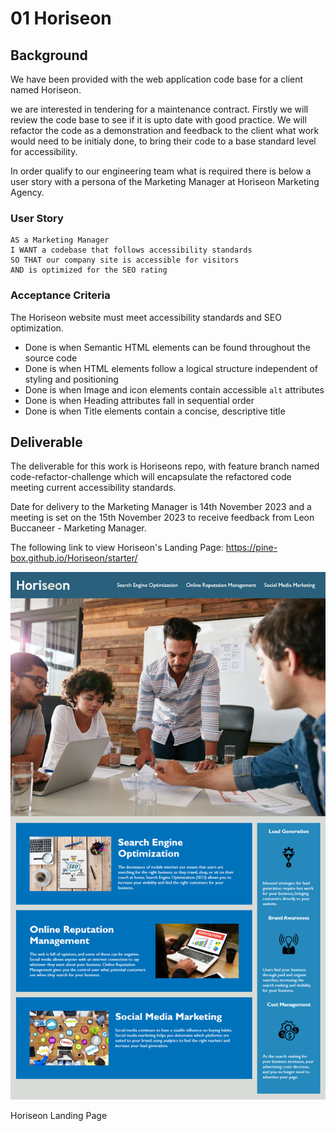 # 01 Horiseon

## Background

We have been provided with the web application code base for a client named Horiseon.

we are interested in tendering for a maintenance contract. Firstly we will review the 
code base to see if it is upto date with good practice. We will refactor the code as a demonstration 
and feedback to the client what work would need to be initialy done, to bring their code to a base standard level for accessibility.

In order qualify to our engineering team what is required there is below a user story with a persona of the  Marketing Manager at Horiseon Marketing Agency.

### User Story

```
AS a Marketing Manager
I WANT a codebase that follows accessibility standards
SO THAT our company site is accessible for visitors
AND is optimized for the SEO rating 
```

### Acceptance Criteria

The Horiseon website must meet accessibility standards and SEO optimization. 

* Done is when Semantic HTML elements can be found throughout the source code
* Done is when HTML elements follow a logical structure independent of styling and positioning
* Done is when Image and icon elements contain accessible `alt` attributes
* Done is when Heading attributes fall in sequential order
* Done is when Title elements contain a concise, descriptive title

## Deliverable

The deliverable for this work is Horiseons repo, with feature branch named code-refactor-challenge which will encapsulate the refactored code meeting current accessibility standards.

Date for delivery to the Marketing Manager is 14th November 2023 and a meeting is set on the 15th November 2023 to receive feedback from Leon Buccaneer - Marketing Manager. 

The following link to view Horiseon's Landing Page: https://pine-box.github.io/Horiseon/starter/

![Horiseon Landing Page](https://github.com/Pine-Box/Horiseon/blob/main/Assets/01-html-css-git-challenge-demo.png)

Horiseon Landing Page 

